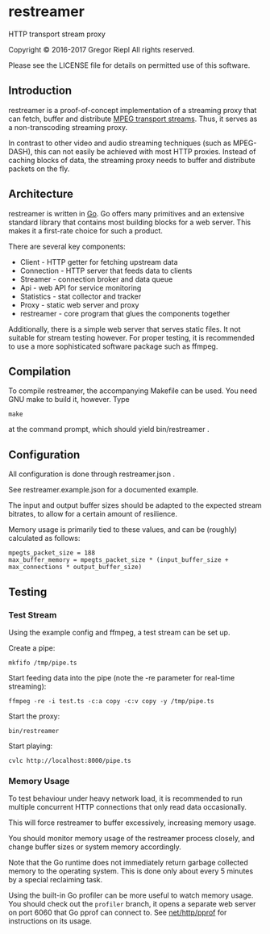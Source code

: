 # restreamer

HTTP transport stream proxy

Copyright © 2016-2017 Gregor Riepl
All rights reserved.

Please see the LICENSE file for details on permitted use of this software.


## Introduction

restreamer is a proof-of-concept implementation of a streaming proxy
that can fetch, buffer and distribute [MPEG transport streams](https://en.wikipedia.org/wiki/MPEG-TS).
Thus, it serves as a non-transcoding streaming proxy.

In contrast to other video and audio streaming techniques (such as MPEG-DASH),
this can not easily be achieved with most HTTP proxies.
Instead of caching blocks of data, the streaming proxy needs to buffer and
distribute packets on the fly.


## Architecture

restreamer is written in [Go](https://golang.org/).
Go offers many primitives and an extensive standard library that contains
most building blocks for a web server. This makes it a first-rate
choice for such a product.

There are several key components:
* Client - HTTP getter for fetching upstream data
* Connection - HTTP server that feeds data to clients
* Streamer - connection broker and data queue
* Api - web API for service monitoring
* Statistics - stat collector and tracker
* Proxy - static web server and proxy
* restreamer - core program that glues the components together

Additionally, there is a simple web server that serves static files.
It not suitable for stream testing however.
For proper testing, it is recommended to use a more sophisticated
software package such as ffmpeg.


## Compilation

To compile restreamer, the accompanying Makefile can be used.
You need GNU make to build it, however.
Type
```
make
```
at the command prompt, which should yield bin/restreamer .


## Configuration

All configuration is done through restreamer.json .

See restreamer.example.json for a documented example.

The input and output buffer sizes should be adapted to the expected
stream bitrates, to allow for a certain amount of resilience.

Memory usage is primarily tied to these values, and can be (roughly)
calculated as follows:

```
mpegts_packet_size = 188
max_buffer_memory = mpegts_packet_size * (input_buffer_size + max_connections * output_buffer_size)
```


## Testing

### Test Stream

Using the example config and ffmpeg, a test stream can be set up.

Create a pipe:
```
mkfifo /tmp/pipe.ts
```
Start feeding data into the pipe (note the -re parameter for real-time streaming):
```
ffmpeg -re -i test.ts -c:a copy -c:v copy -y /tmp/pipe.ts
```
Start the proxy:
```
bin/restreamer
```
Start playing:
```
cvlc http://localhost:8000/pipe.ts
```

### Memory Usage

To test behaviour under heavy network load, it is recommended to run
multiple concurrent HTTP connections that only read data occasionally.

This will force restreamer to buffer excessively, increasing memory usage.

You should monitor memory usage of the restreamer process closely,
and change buffer sizes or system memory accordingly.

Note that the Go runtime does not immediately return garbage collected
memory to the operating system. This is done only about every 5 minutes
by a special reclaiming task.

Using the built-in Go profiler can be more useful to watch memory usage.
You should check out the `profiler` branch, it opens a separate web
server on port 6060 that Go pprof can connect to. See [net/http/pprof](https://golang.org/pkg/net/http/pprof/)
for instructions on its usage.
